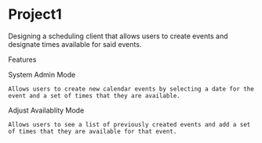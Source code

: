 # Project1
Designing a scheduling client that allows users to create events and designate times available for said events.

Features

  System Admin Mode
  
    Allows users to create new calendar events by selecting a date for the event and a set of times that they are available.
    
  Adjust Availablity Mode
  
    Allows users to see a list of previously created events and add a set of times that they are available for that event.
    
